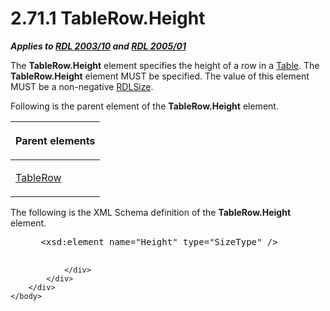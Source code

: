 <html dir="LTR" xmlns:mshelp="http://msdn.microsoft.com/mshelp" xmlns:ddue="http://ddue.schemas.microsoft.com/authoring/2003/5" xmlns:xlink="http://www.w3.org/1999/xlink" xmlns:tool="http://www.microsoft.com/tooltip">
    <head>
        <meta http-equiv="Content-Type" content="text/html; CHARSET=utf-8"></meta>
        <meta name="save" content="history"></meta>
        <title>2.71.1 TableRow.Height</title>
        <xml>
            <mshelp:toctitle title="2.71.1 TableRow.Height"></mshelp:toctitle>
            <mshelp:rltitle title="[MS-RDL]: TableRow.Height"></mshelp:rltitle>
            <mshelp:keyword index="A" term="a9e53c86-62d5-41e9-aa00-7657b47fc08b"></mshelp:keyword>
            <mshelp:attr name="DCSext.ContentType" value="open specification"></mshelp:attr>
            <mshelp:attr name="AssetID" value="a9e53c86-62d5-41e9-aa00-7657b47fc08b"></mshelp:attr>
            <mshelp:attr name="TopicType" value="kbRef"></mshelp:attr>
            <mshelp:attr name="DCSext.Title" value="[MS-RDL]: TableRow.Height" />
        </xml>
    </head>
    <body>
        <div id="header">
            <h1 class="heading">2.71.1 TableRow.Height</h1>
        </div>
        <div id="mainSection">
            <div id="mainBody">
                <div id="allHistory" class="saveHistory"></div>
                <div id="sectionSection0" class="section" name="collapseableSection">
                    

<p><b><i>Applies to </i></b><a href="a7e2ad00-07c8-4f6d-80ab-3ad55df7b233.htm"><b><i>RDL 2003/10</i></b></a><b>
<i>and </i></b><a href="3ebe2912-4958-4832-b391-cad1f5e13338.htm"><b><i>RDL 2005/01</i></b></a></p>

<p>The <b>TableRow.Height</b> element specifies the height of a
row in a <a href="660db744-699e-4ca3-a2d6-a5cab4bcf9b0.htm">Table</a>. The <b>TableRow.Height</b>
element MUST be specified. The value of this element MUST be a non-negative <a href="b40c092e-4fe5-4f7b-a0bf-c98df1361c90.htm">RDLSize</a>.</p>

<p>Following is the parent element of the <b>TableRow.Height</b>
element.</p>

<table>
 <thead>
  <tr>
   <th>
   <p>Parent elements</p>
   </th>
  </tr>
 </thead>
 <tr>
  <td>
  <p><a href="839c6688-01b5-4468-a398-49a7a4ce5eed.htm">TableRow</a>
  </p>
  </td>
 </tr>
</table>

<p>The following is the XML Schema definition of the <b>TableRow.Height</b>
element.           </p>

<dl>
<dd>
<div><pre> &lt;xsd:element name=&quot;Height&quot; type=&quot;SizeType&quot; /&gt;
  
</pre></div>
</dd></dl>


                </div>
            </div>
        </div>
    </body>
</html>